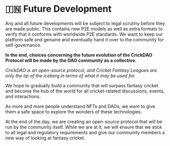 # 🇮🇳 Future Development&#x20;

Any and all future developments will be subject to legal scrutiny before they are made public. This contains new P2E models as well as extra formats to verify that it conforms with worldwide P2E standards. We want to keep our platform safe and genuine and eventually hand it over to the community for self-governance.

**In the end, choices concerning the future evolution of the CrickDAO Protocol will be made by the DAO community as a collective.**&#x20;

_CrickDAO is an open-source protocol, and Cricket Fantasy Leagues are only the tip of the iceberg in terms of what it may be used for._&#x20;

We hope to gradually build a community that will surpass fantasy cricket and become the hub of the world for all cricket-related discussions, events, and interactions.&#x20;

As more and more people understand NFTs and DAOs, we want to give them a safe space to explore the wonders of these technologies.&#x20;

At the end of the day, we are creating an open-source protocol that will be run by the community itself. While we are at it, we will ensure that we stick to all legal and regulatory requirements and give our community members a new way of looking at fantasy cricket.&#x20;
